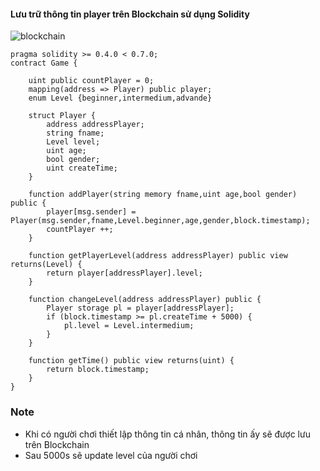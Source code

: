 #### Lưu trữ thông tin player trên Blockchain sử dụng Solidity

![blockchain](https://user-images.githubusercontent.com/74960507/146699083-ad01d75e-fca6-4248-bfa0-570d238b48fb.PNG)

```
pragma solidity >= 0.4.0 < 0.7.0;
contract Game {
    
    uint public countPlayer = 0;
    mapping(address => Player) public player;
    enum Level {beginner,intermedium,advande}
    
    struct Player {
        address addressPlayer;
        string fname;
        Level level;
        uint age;
        bool gender;
        uint createTime;
    }
    
    function addPlayer(string memory fname,uint age,bool gender) public {
        player[msg.sender] = Player(msg.sender,fname,Level.beginner,age,gender,block.timestamp);
        countPlayer ++;
    }
    
    function getPlayerLevel(address addressPlayer) public view returns(Level) {
        return player[addressPlayer].level;
    }
    
    function changeLevel(address addressPlayer) public {
        Player storage pl = player[addressPlayer];
        if (block.timestamp >= pl.createTime + 5000) {
            pl.level = Level.intermedium;
        }
    }
    
    function getTime() public view returns(uint) {
        return block.timestamp;
    }
}
```
### Note
- Khi có người chơi thiết lập thông tin cá nhân, thông tin ấy sẽ được lưu trên Blockchain
- Sau 5000s sẽ update level của người chơi 
